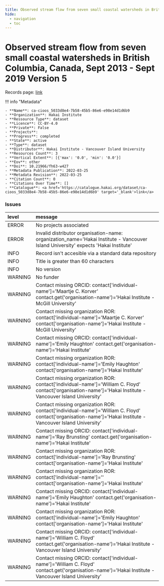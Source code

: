 ```yaml
---
title: Observed stream flow from seven small coastal watersheds in British Columbia, Canada, Sept 2013 - Sept 2019 Version 5
hide:
  - navigation
  - toc
---
```


# Observed stream flow from seven small coastal watersheds in British Columbia, Canada, Sept 2013 - Sept 2019 Version 5

Records page: <a href='https://catalogue.hakai.org/dataset/ca-cioos_5033d8e4-7b58-45b5-86e6-e98e14d1d6b9' target='_blank'>link</a>

<div id='map'></div>

!!! info "Metadata"
    
    - **Name**: ca-cioos_5033d8e4-7b58-45b5-86e6-e98e14d1d6b9 
    - **Organization**: Hakai Institute 
    - **Ressource Type**: dataset 
    - **Licence**: CC-BY-4.0 
    - **Private**: False 
    - **Projects**:  
    - **Progress**: completed 
    - **State**: active 
    - **Type**: dataset 
    - **Distributor**: Hakai Institute - Vancouver Island University 
    - **Resources Count**: 3 
    - **Vertical Extent**: [{'max': '0.0', 'min': '0.0'}] 
    - **Eov**: other 
    - **Doi**: 10.21966/fh63-w427 
    - **Metadata Publication**: 2022-03-25 
    - **Metadata Revision**: 2022-03-25 
    - **Citation Count**: 0 
    - **Citations Over Time**: [] 
    - **Catalogue**: <a href='https://catalogue.hakai.org/dataset/ca-cioos_5033d8e4-7b58-45b5-86e6-e98e14d1d6b9' target='_blank'>link</a> 

### Issues

| level   | message                                                                                                                                                       |
|:--------|:--------------------------------------------------------------------------------------------------------------------------------------------------------------|
| ERROR   | No projects associated                                                                                                                                        |
| ERROR   | Invalid distributor organisation-name: organization_name='Hakai Institute - Vancouver Island University' expects 'Hakai Institute'                            |
| INFO    | Record isn't accesible via a standard data repository                                                                                                         |
| INFO    | Title is greater than 60 characters                                                                                                                           |
| INFO    | No version                                                                                                                                                    |
| WARNING | No funder                                                                                                                                                     |
| WARNING | Contact missing ORCID: contact['individual-name']='Maartje C. Korver' contact.get('organisation-name')='Hakai Institute -  McGill University'                 |
| WARNING | Contact missing organization ROR:  contact['individual-name']='Maartje C. Korver' contact['organisation-name']='Hakai Institute -  McGill University'         |
| WARNING | Contact missing ORCID: contact['individual-name']='Emily Haughton' contact.get('organisation-name')='Hakai Institute'                                         |
| WARNING | Contact missing organization ROR:  contact['individual-name']='Emily Haughton' contact['organisation-name']='Hakai Institute'                                 |
| WARNING | Contact missing organization ROR:  contact['individual-name']='William C. Floyd' contact['organisation-name']='Hakai Institute - Vancouver Island University' |
| WARNING | Contact missing organization ROR:  contact['individual-name']='William C. Floyd' contact['organisation-name']='Hakai Institute - Vancouver Island University' |
| WARNING | Contact missing ORCID: contact['individual-name']='Ray Brunsting' contact.get('organisation-name')='Hakai Institute'                                          |
| WARNING | Contact missing organization ROR:  contact['individual-name']='Ray Brunsting' contact['organisation-name']='Hakai Institute'                                  |
| WARNING | Contact missing organization ROR:  contact['individual-name']='' contact['organisation-name']='Hakai Institute'                                               |
| WARNING | Contact missing ORCID: contact['individual-name']='Emily Haughton' contact.get('organisation-name')='Hakai Institute'                                         |
| WARNING | Contact missing organization ROR:  contact['individual-name']='Emily Haughton' contact['organisation-name']='Hakai Institute'                                 |
| WARNING | Contact missing ORCID: contact['individual-name']='William C. Floyd' contact.get('organisation-name')='Hakai Institute - Vancouver Island University'         |
| WARNING | Contact missing ORCID: contact['individual-name']='William C. Floyd' contact.get('organisation-name')='Hakai Institute - Vancouver Island University'         |

<script>
   document.addEventListener("DOMContentLoaded", function() {
    var map = L.map('map').setView([51.505, -125.09], 5);
    L.tileLayer('https://tile.openstreetmap.org/{z}/{x}/{y}.png', {
        maxZoom: 19,
        attribution: '&copy; <a href="http://www.openstreetmap.org/copyright">OpenStreetMap</a>'
    }).addTo(map);
    var geojsonFeature = {
        "type": "Feature",
        "properties": {
            "name" : "Observed stream flow from seven small coastal watersheds in British Columbia, Canada, Sept 2013 - Sept 2019 Version 5"
        },
        "geometry": {'type': 'Polygon', 'coordinates': [[[-128.13265424, 51.60936247], [-127.95907025, 51.60936247], [-127.95907025, 51.69558793], [-128.13265424, 51.69558793], [-128.13265424, 51.60936247]]]}
    }
    L.geoJSON(geojsonFeature).addTo(map);
   })
</script>